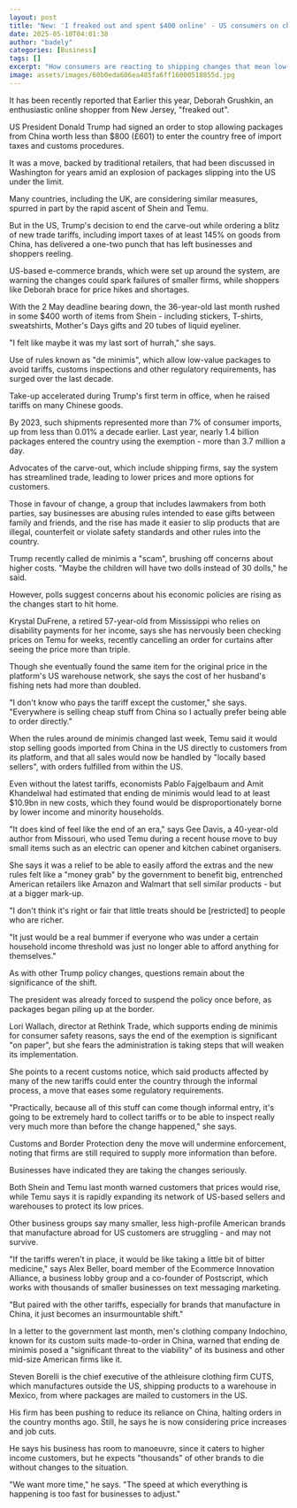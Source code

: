 ```yaml
---
layout: post
title: "New: 'I freaked out and spent $400 online' - US consumers on cheap shipping changes"
date: 2025-05-10T04:01:38
author: "badely"
categories: [Business]
tags: []
excerpt: "How consumers are reacting to shipping changes that mean low-value packages entering the US no longer avoid tariffs."
image: assets/images/60b0eda606ea485fa6ff16000518855d.jpg
---
```


It has been recently reported that Earlier this year, Deborah Grushkin, an enthusiastic online shopper from New Jersey, "freaked out".

US President Donald Trump had signed an order to stop allowing packages from China worth less than $800 (£601) to enter the country free of import taxes and customs procedures.

It was a move, backed by traditional retailers, that had been discussed in Washington for years amid an explosion of packages slipping into the US under the limit.

Many countries, including the UK, are considering similar measures, spurred in part by the rapid ascent of Shein and Temu.

But in the US, Trump's decision to end the carve-out while ordering a blitz of new trade tariffs, including import taxes of at least 145% on goods from China, has delivered a one-two punch that has left businesses and shoppers reeling.

US-based e-commerce brands, which were set up around the system, are warning the changes could spark failures of smaller firms, while shoppers like Deborah brace for price hikes and shortages.

With the 2 May deadline bearing down, the 36-year-old last month rushed in some $400 worth of items from Shein - including stickers, T-shirts, sweatshirts, Mother's Days gifts and 20 tubes of liquid eyeliner.

"I felt like maybe it was my last sort of hurrah," she says.

Use of rules known as "de minimis", which allow low-value packages to avoid tariffs, customs inspections and other regulatory requirements, has surged over the last decade.

Take-up accelerated during Trump's first term in office, when he raised tariffs on many Chinese goods.

By 2023, such shipments represented more than 7% of consumer imports, up from less than 0.01% a decade earlier. Last year, nearly 1.4 billion packages entered the country using the exemption - more than 3.7 million a day.

Advocates of the carve-out, which include shipping firms, say the system has streamlined trade, leading to lower prices and more options for customers.

Those in favour of change, a group that includes lawmakers from both parties, say businesses are abusing rules intended to ease gifts between family and friends, and the rise has made it easier to slip products that are illegal, counterfeit or violate safety standards and other rules into the country.

Trump recently called de minimis a "scam", brushing off concerns about higher costs. "Maybe the children will have two dolls instead of 30 dolls," he said.

However, polls suggest concerns about his economic policies are rising as the changes start to hit home.

Krystal DuFrene, a retired 57-year-old from Mississippi who relies on disability payments for her income, says she has nervously been checking prices on Temu for weeks, recently cancelling an order for curtains after seeing the price more than triple.

Though she eventually found the same item for the original price in the platform's US warehouse network, she says the cost of her husband's fishing nets had more than doubled.

"I don't know who pays the tariff except the customer," she says. "Everywhere is selling cheap stuff from China so I actually prefer being able to order directly."

When the rules around de minimis changed last week, Temu said it would stop selling goods imported from China in the US directly to customers from its platform, and that all sales would now be handled by "locally based sellers", with orders fulfilled from within the US.

Even without the latest tariffs, economists Pablo Fajgelbaum and Amit Khandelwal had estimated that ending de minimis would lead to at least $10.9bn in new costs, which they found would be disproportionately borne by lower income and minority households.

"It does kind of feel like the end of an era," says Gee Davis, a 40-year-old author from Missouri, who used Temu during a recent house move to buy small items such as an electric can opener and kitchen cabinet organisers.

She says it was a relief to be able to easily afford the extras and the new rules felt like a "money grab" by the government to benefit big, entrenched American retailers like Amazon and Walmart that sell similar products - but at a bigger mark-up.

"I don't think it's right or fair that little treats should be [restricted] to people who are richer.

"It just would be a real bummer if everyone who was under a certain household income threshold was just no longer able to afford anything for themselves."

As with other Trump policy changes, questions remain about the significance of the shift.

The president was already forced to suspend the policy once before, as packages began piling up at the border.

Lori Wallach, director at Rethink Trade, which supports ending de minimis for consumer safety reasons, says the end of the exemption is significant "on paper", but she fears the administration is taking steps that will weaken its implementation.

She points to a recent customs notice, which said products affected by many of the new tariffs could enter the country through the informal process, a move that eases some regulatory requirements.

"Practically, because all of this stuff can come though informal entry, it's going to be extremely hard to collect tariffs or to be able to inspect really very much more than before the change happened," she says.

Customs and Border Protection deny the move will undermine enforcement, noting that firms are still required to supply more information than before.

Businesses have indicated they are taking the changes seriously.

Both Shein and Temu last month warned customers that prices would rise, while Temu says it is rapidly expanding its network of US-based sellers and warehouses to protect its low prices.

Other business groups say many smaller, less high-profile American brands that manufacture abroad for US customers are struggling - and may not survive.

"If the tariffs weren't in place, it would be like taking a little bit of bitter medicine," says Alex Beller, board member of the Ecommerce Innovation Alliance, a business lobby group and a co-founder of Postscript, which works with thousands of smaller businesses on text messaging marketing.

"But paired with the other tariffs, especially for brands that manufacture in China, it just becomes an insurmountable shift."

In a letter to the government last month, men's clothing company Indochino, known for its custom suits made-to-order in China, warned that ending de minimis posed a "significant threat to the viability" of its business and other mid-size American firms like it.

Steven Borelli is the chief executive of the athleisure clothing firm CUTS, which manufactures outside the US, shipping products to a warehouse in Mexico, from where packages are mailed to customers in the US.

His firm has been pushing to reduce its reliance on China, halting orders in the country months ago. Still, he says he is now considering price increases and job cuts.

He says his business has room to manoeuvre, since it caters to higher income customers, but he expects "thousands" of other brands to die without changes to the situation.

"We want more time," he says. "The speed at which everything is happening is too fast for businesses to adjust."

